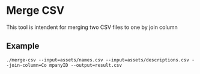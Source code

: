 # Merge CSV
This tool is intendent for merging two CSV files to one by join column
## Example
`./merge-csv --input=assets/names.csv --input=assets/descriptions.csv --join-column=Co
mpanyID --output=result.csv`
